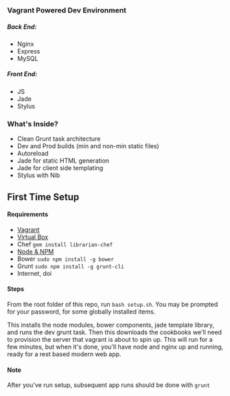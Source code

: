 ### Vagrant Powered Dev Environment
##### Back End:
- Nginx  
- Express  
- MySQL

##### Front End:
- JS  
- Jade  
- Stylus

### What's Inside?
- Clean Grunt task architecture
- Dev and Prod builds (min and non-min static files)
- Autoreload
- Jade for static HTML generation
- Jade for client side templating
- Stylus with Nib

## First Time Setup
#### Requirements
- [Vagrant](http://www.vagrantup.com/downloads.html)
- [Virtual Box](https://www.virtualbox.org/)
- Chef `gem install librarian-chef`
- [Node & NPM](http://nodejs.org/)
- Bower `sudo npm install -g bower`
- Grunt `sudo npm install -g grunt-cli`
- Internet, doi

#### Steps
From the root folder of this repo, run `bash setup.sh`. You may be prompted for your password, for some globally installed items. 

This installs the node modules, bower components, jade template library, and runs the dev grunt task. Then this downloads the cookbooks we'll need to provision the server that vagrant is about to spin up. This will run for a few minutes, but when it's done, you'll have node and nginx up and running, ready for a rest based modern web app.

#### Note
After you've run setup, subsequent app runs should be done with `grunt`  
